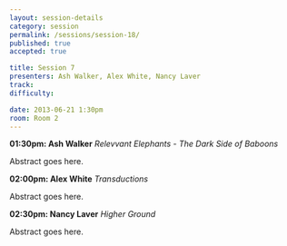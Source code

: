 ```yaml
---
layout: session-details
category: session
permalink: /sessions/session-18/
published: true
accepted: true

title: Session 7
presenters: Ash Walker, Alex White, Nancy Laver
track:
difficulty:

date: 2013-06-21 1:30pm
room: Room 2
---
```


**01:30pm: Ash Walker**
_Relevvant Elephants - The Dark Side of Baboons_

Abstract goes here.

**02:00pm: Alex White**
_Transductions_

Abstract goes here.

**02:30pm: Nancy Laver**
_Higher Ground_

Abstract goes here.
